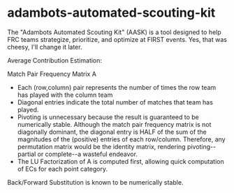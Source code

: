 adambots-automated-scouting-kit
===============================

The "Adambots Automated Scouting Kit" (AASK) is a tool designed to help FRC teams strategize, prioritize, and optimize at FIRST events.  Yes, that was cheesy, I'll change it later.

Average Contribution Estimation:

Match Pair Frequency Matrix A
- Each (row,column) pair represents the number of times the row team has played with the column team
- Diagonal entries indicate the total number of matches that team has played.
- Pivoting is unnecessary because the result is guaranteed to be numerically stable.  Although the match pair frequency matrix is not diagonally dominant, the diagonal entry is HALF of the sum of the magnitudes of the (positive) entries of each row/column.  Therefore, any permutation matrix would be the identity matrix, rendering pivoting--partial or complete--a wasteful endeavor.
- The LU Factorization of A is computed first, allowing quick computation of ECs for each point category.

Back/Forward Substitution is known to be numerically stable.